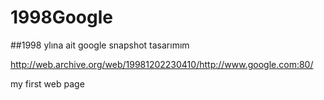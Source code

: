# 1998Google
##1998 ylına ait google snapshot tasarımım

http://web.archive.org/web/19981202230410/http://www.google.com:80/

my first web page 

